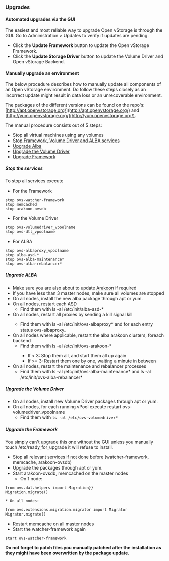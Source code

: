 ### Upgrades

#### Automated upgrades via the GUI
The easiest and most reliable way to upgrade Open vStorage is through the GUI. Go to Administration > Updates to verify if updates are pending.
* Click the **Update Framework** button to update the Open vStorage Framework.
* Click the **Update Storage Driver** button to update the Volume Driver and Open vStorage Backend.


#### Manually upgrade an environment
The below procedure describes how to manually update all components of an Open vStorage environment. Do follow these steps closely as an incorrect update might result in data loss or an unrecoverable environment.

The packages of the different versions can be found on the repo's: [http://apt.openvstorage.org/](http://apt.openvstorage.org/) and [http://yum.openvstorage.org/](http://yum.openvstorage.org/).

The manual procedure consists out of 5 steps:
* Stop all virtual machines using any volumes
* [Stop Framework, Volume Driver and ALBA services](#stopservices)
* [Upgrade Alba](#upgradealba)
* [Upgrade the Volume Driver](#upgradevoldrv)
* [Upgrade Framework](#upgradeframework)

##### Stop the services
To stop all services execute
* For the Framework
```
stop ovs-watcher-framework
stop memcached
stop arakoon-ovsdb
```
* For the Volume Driver
```
stop ovs-volumedriver_vpoolname
stop ovs-dtl_vpoolname
```
* For ALBA
```
stop ovs-albaproxy_vpoolname
stop alba-asd-*
stop ovs-alba-maintenance*
stop ovs-alba-rebalancer*
```

##### Upgrade ALBA
* Make sure you are also about to update [Arakoon](http://arakoon.org/) if required
* If you have less than 3 master nodes, make sure all volumes are stopped
* On all nodes, install the new alba package through apt or yum.
* On all nodes, restart each ASD
    * Find them with ls -al /etc/init/alba-asd-*
* On all nodes, restart all proxies by sending a kill signal kill <pid>
    * Find them with ls -al /etc/init/ovs-albaproxy* and for each entry status ovs-albaproxy_<vpool name>
* On all nodes where applicable, restart the alba arakoon clusters, foreach backend
    * Find them with ls -al /etc/init/ovs-arakoon-<backend name>*
        * If < 3: Stop them all, and start them all up again
        * If >= 3: Restart them one by one, waiting a minute in between
* On all nodes, restart the maintenance and rebalancer processes
    * Find them with ls -al /etc/init/ovs-alba-maintenance* and ls -al /etc/init/ovs-alba-rebalancer*

##### Upgrade the Volume Driver
* On all nodes, install new Volume Driver packages through apt or yum.
* On all nodes, for each running vPool execute restart ovs-volumedriver_vpoolname
    * Find them with `ls -al /etc/ovs-volumedriver*`

##### Upgrade the Framework
You simply can't upgrade this one without the GUI unless you manually touch /etc/ready_for_upgrade it will refuse to install.

* Stop all relevant services if not done before (watcher-framework, memcache, arakoon-ovsdb)
* Upgrade the packages through apt or yum.
* Start arakoon-ovsdb, memcached on the master nodes
    * On 1 node:
```
from ovs.dal.helpers import Migration}}
Migration.migrate()
```
    * On all nodes:
```
from ovs.extensions.migration.migrator import Migrator
Migrator.migrate()
```
* Restart memcache on all master nodes
* Start the watcher-framework again
```
start ovs-watcher-framework
```

**Do not forget to patch files you manually patched after the installation as they might have been overwritten by the package update.**
